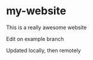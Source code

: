 # my-website

This is a really awesome website

Edit on example branch  

Updated locally, then remotely
